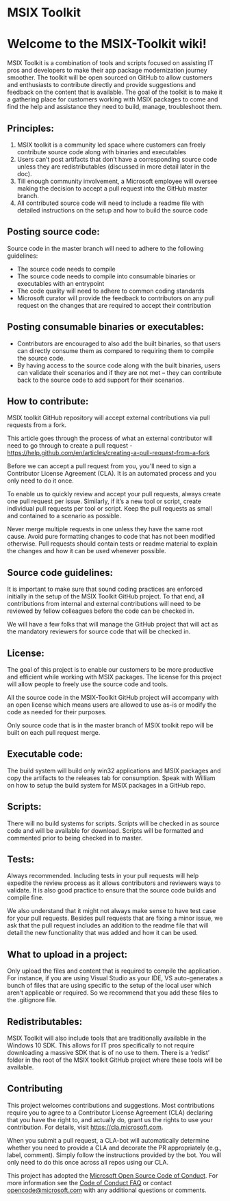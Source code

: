 # MSIX Toolkit 

# Welcome to the MSIX-Toolkit wiki!

MSIX Toolkit is a combination of tools and scripts focused on assisting IT pros and developers to make their app package modernization journey smoother. The toolkit will be open sourced on GitHub to allow customers and enthusiasts to contribute directly and provide suggestions and feedback on the content that is available. 
The goal of the toolkit is to make it a gathering place for customers working with MSIX packages to come and find the help and assistance they need to build, manage, troubleshoot them. 

## Principles:
1.	MSIX toolkit is a community led space where customers can freely contribute source code along with binaries and executables 
2.	Users can’t post artifacts that don’t have a corresponding source code unless they are redistributables (discussed in more detail later in the doc). 
3.	Till enough community involvement, a Microsoft employee will oversee making the decision to accept a pull request into the GitHub master branch.
4.	All contributed source code will need to include a readme file with detailed instructions on the setup and how to build the source code

## Posting source code:
Source code in the master branch will need to adhere to the following guidelines:
-	The source code needs to compile  
-	The source code needs to compile into consumable binaries or executables with an entrypoint 
-	The code quality will need to adhere to common coding standards
- Microsoft curator will provide the feedback to contributors on any pull request on the changes that are required to accept their contribution 

## Posting consumable binaries or executables:
-	Contributors are encouraged to also add the built binaries, so that users can directly consume them as compared to requiring them to compile the source code. 
-	By having access to the source code along with the built binaries, users can validate their scenarios and if they are not met – they can contribute back to the source code to add support for their scenarios. 

## How to contribute:
MSIX toolkit GitHub repository will accept external contributions via pull requests from a fork. 

This article goes through the process of what an external contributor will need to go through to create a pull request -  https://help.github.com/en/articles/creating-a-pull-request-from-a-fork

Before we can accept a pull request from you, you'll need to sign a Contributor License Agreement (CLA). It is an automated process and you only need to do it once.

To enable us to quickly review and accept your pull requests, always create one pull request per issue. Similarly, if it’s a new tool or script, create individual pull requests per tool or script. Keep the pull requests as small and contained to a scenario as possible. 

Never merge multiple requests in one unless they have the same root cause. Avoid pure formatting changes to code that has not been modified otherwise. Pull requests should contain tests or readme material to explain the changes and how it can be used whenever possible.

## Source code guidelines:
It is important to make sure that sound coding practices are enforced initially in the setup of the MSIX Toolkit GitHub project. To that end, all contributions from internal and external contributions will need to be reviewed by fellow colleagues before the code can be checked in. 

We will have a few folks that will manage the GitHub project that will act as the mandatory reviewers for source code that will be checked in. 

## License: 
The goal of this project is to enable our customers to be more productive and efficient while working with MSIX packages. The license for this project will allow people to freely use the source code and tools. 

All the source code in the MSIX-Toolkit GitHub project will accompany with an open license which means users are allowed to use as-is or modify the code as needed for their purposes. 

Only source code that is in the master branch of MSIX toolkit repo will be built on each pull request merge. 

## Executable code:
The build system will build only win32 applications and MSIX packages and copy the artifacts to the releases tab for consumption. 
Speak with William on how to setup the build system for MSIX packages in a GitHub repo. 

## Scripts:
There will no build systems for scripts. Scripts will be checked in as source code and will be available for download. Scripts will be formatted and commented prior to being checked in to master.

## Tests:
Always recommended. Including tests in your pull requests will help expedite the review process as it allows contributors and reviewers ways to validate. It is also good practice to ensure that the source code builds and compile fine. 

We also understand that it might not always make sense to have test case for your pull requests. Besides pull requests that are fixing a minor issue, we ask that the pull request includes an addition to the readme file that will detail the new functionality that was added and how it can be used.  

## What to upload in a project:
Only upload the files and content that is required to compile the application. For instance, if you are using Visual Studio as your IDE, VS auto-generates a bunch of files that are using specific to the setup of the local user which aren’t applicable or required. So we recommend that you add these files to the .gitignore file. 

## Redistributables:
MSIX Toolkit will also include tools that are traditionally available in the Windows 10 SDK. This allows for IT pros specifically to not require downloading a massive SDK that is of no use to them. There is a ‘redist’ folder in the root of the MSIX toolkit GitHub project where these tools will be available. 

## Contributing

This project welcomes contributions and suggestions.  Most contributions require you to agree to a
Contributor License Agreement (CLA) declaring that you have the right to, and actually do, grant us
the rights to use your contribution. For details, visit https://cla.microsoft.com.

When you submit a pull request, a CLA-bot will automatically determine whether you need to provide
a CLA and decorate the PR appropriately (e.g., label, comment). Simply follow the instructions
provided by the bot. You will only need to do this once across all repos using our CLA.

This project has adopted the [Microsoft Open Source Code of Conduct](https://opensource.microsoft.com/codeofconduct/).
For more information see the [Code of Conduct FAQ](https://opensource.microsoft.com/codeofconduct/faq/) or
contact [opencode@microsoft.com](mailto:opencode@microsoft.com) with any additional questions or comments.
